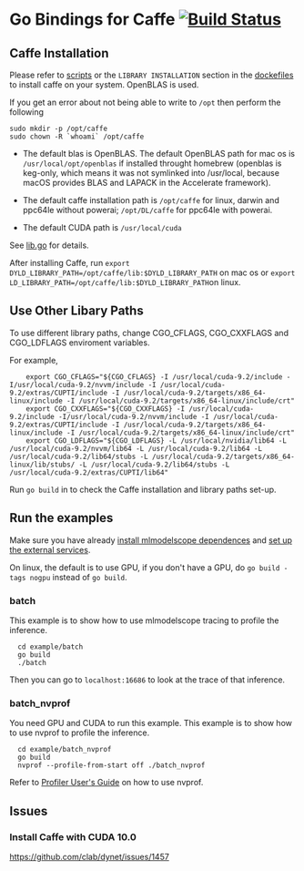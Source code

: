 # Go Bindings for Caffe [![Build Status](https://travis-ci.org/rai-project/go-caffe.svg?branch=master)](https://travis-ci.org/rai-project/go-caffe)

## Caffe Installation

Please refer to [scripts](scripts) or the `LIBRARY INSTALLATION` section in the [dockefiles](dockerfiles) to install caffe on your system. OpenBLAS is used.

If you get an error about not being able to write to `/opt` then perform the following

```
sudo mkdir -p /opt/caffe
sudo chown -R `whoami` /opt/caffe
```

- The default blas is OpenBLAS.
  The default OpenBLAS path for mac os is `/usr/local/opt/openblas` if installed throught homebrew (openblas is keg-only, which means it was not symlinked into /usr/local, because macOS provides BLAS and LAPACK in the Accelerate framework).

- The default caffe installation path is `/opt/caffe` for linux, darwin and ppc64le without powerai; `/opt/DL/caffe` for ppc64le with powerai.

- The default CUDA path is `/usr/local/cuda`

See [lib.go](lib.go) for details.

After installing Caffe, run `export DYLD_LIBRARY_PATH=/opt/caffe/lib:$DYLD_LIBRARY_PATH` on mac os or `export LD_LIBRARY_PATH=/opt/caffe/lib:$DYLD_LIBRARY_PATH`on linux.

## Use Other Libary Paths

To use different library paths, change CGO_CFLAGS, CGO_CXXFLAGS and CGO_LDFLAGS enviroment variables.

For example,

```
    export CGO_CFLAGS="${CGO_CFLAGS} -I /usr/local/cuda-9.2/include -I/usr/local/cuda-9.2/nvvm/include -I /usr/local/cuda-9.2/extras/CUPTI/include -I /usr/local/cuda-9.2/targets/x86_64-linux/include -I /usr/local/cuda-9.2/targets/x86_64-linux/include/crt"
    export CGO_CXXFLAGS="${CGO_CXXFLAGS} -I /usr/local/cuda-9.2/include -I/usr/local/cuda-9.2/nvvm/include -I /usr/local/cuda-9.2/extras/CUPTI/include -I /usr/local/cuda-9.2/targets/x86_64-linux/include -I /usr/local/cuda-9.2/targets/x86_64-linux/include/crt"
    export CGO_LDFLAGS="${CGO_LDFLAGS} -L /usr/local/nvidia/lib64 -L /usr/local/cuda-9.2/nvvm/lib64 -L /usr/local/cuda-9.2/lib64 -L /usr/local/cuda-9.2/lib64/stubs -L /usr/local/cuda-9.2/targets/x86_64-linux/lib/stubs/ -L /usr/local/cuda-9.2/lib64/stubs -L /usr/local/cuda-9.2/extras/CUPTI/lib64"
```

Run `go build` in to check the Caffe installation and library paths set-up.

## Run the examples

Make sure you have already [install mlmodelscope dependences](https://docs.mlmodelscope.org/installation/source/dependencies/) and [set up the external services](https://docs.mlmodelscope.org/installation/source/external_services/).

On linux, the default is to use GPU, if you don't have a GPU, do `go build -tags nogpu` instead of `go build`.

### batch

This example is to show how to use mlmodelscope tracing to profile the inference.

```
  cd example/batch
  go build
  ./batch
```

Then you can go to `localhost:16686` to look at the trace of that inference.

### batch_nvprof

You need GPU and CUDA to run this example. This example is to show how to use nvprof to profile the inference.

```
  cd example/batch_nvprof
  go build
  nvprof --profile-from-start off ./batch_nvprof
```

Refer to [Profiler User's Guide](https://docs.nvidia.com/cuda/profiler-users-guide/index.html) on how to use nvprof.

## Issues

### Install Caffe with CUDA 10.0

https://github.com/clab/dynet/issues/1457

